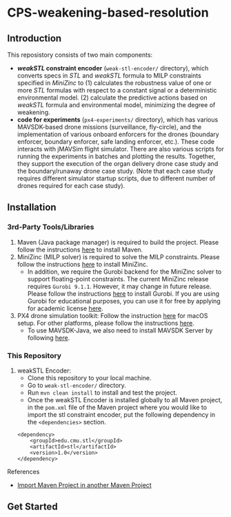 # CPS-weakening-based-resolution
## Introduction
This reposistory consists of two main components:
- __*weakSTL* constraint encoder__ (`weak-stl-encoder/` directory), which converts specs in *STL* and *weakSTL* formula to MILP constraints specified in *MiniZinc* to (1) calculates the robustness value of one or more *STL* formulas with respect to a constant signal or a deterministic environmental model. (2) calculate the predictive actions based on *weakSTL* formula and environmental model, minimizing the degree of weakening.
- __code for experiments__ (`px4-experiments/` directory), which has various MAVSDK-based drone missions (surveillance, fly-circle), and the implementation of various onboard enforcers for the drones (boundary enforcer, boundary enforcer, safe landing enforcer, etc.). These code interacts with jMAVSim flight simulator. There are also various scripts for running the experiments in batches and plotting the results. Together, they support the execution of the organ delivery drone case study and the boundary/runaway drone case study. (Note that each case study requires different simulator startup scripts, due to different number of drones required for each case study).

## Installation
### 3rd-Party Tools/Libraries
1. Maven (Java package manager) is required to build the project. Please follow the instructions [here](https://maven.apache.org/install.html) to install Maven.
2. MiniZinc (MILP solver) is required to solve the MILP constraints. Please follow the instructions [here](https://www.minizinc.org/software.html) to install MiniZinc.
    - In addition, we require the Gurobi backend for the MiniZinc solver to support floating-point constraints. The current MiniZinc release requires `Gurobi 9.1.1`. However, it may change in future release. Please follow the instructions [here](https://www.gurobi.com/documentation/9.1/quickstart_mac/cs_installation_guid.html) to install Gurobi. If you are using Gurobi for educational purposes, you can use it for free by applying for academic license [here](https://www.gurobi.com/academia/academic-program-and-licenses/).
3. PX4 drone simulation toolkit: Follow the instruction [here](https://docs.px4.io/main/en/dev_setup/dev_env_mac.html) for macOS setup. For other platforms, please follow the instructions [here](https://docs.px4.io/main/en/dev_setup/dev_env.html).
   - To use MAVSDK-Java, we also need to install MAVSDK Server by following [here](https://auterion.com/getting-started-with-mavsdk-java/).

### This Repository
1. weakSTL Encoder: 
    - Clone this repository to your local machine.
    - Go to `weak-stl-encoder/` directory.
    - Run `mvn clean install` to install and test the project.
    - Once the weakSTL Encoder is installed globally to all Maven project, in the `pom.xml` file of the Maven project where you would like to import the stl constraint encoder, put the following dependency in the `<dependencies>` section.
    ```
    <dependency>
        <groupId>edu.cmu.stl</groupId>
        <artifactId>stl</artifactId>
        <version>1.0</version>
    </dependency>
    ```
References
- [Import Maven Project in another Maven Project](https://alegrucoding.com/java-add-maven-project-as-a-dependency-to-another-project/)

## Get Started

<!-- ## px4-experiments
- simulation of feature interaction using autonomous drone using PX4 using weakening-based and priority-based resolution

## weak-stl-encoder
- encode weakSTL expression using MILP constraint using MiniZinc -->
